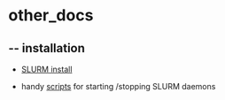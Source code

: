 # other_docs

## -- installation

- [SLURM install](./SLURM_install_howto.md)

- handy [scripts](./SLURM_control_scripts.md) for starting /stopping SLURM daemons
